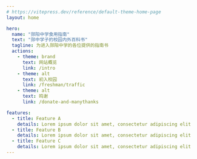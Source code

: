 ```yaml
---
# https://vitepress.dev/reference/default-theme-home-page
layout: home

hero:
  name: "郧阳中学食用指南"
  text: "郧中学子的校园内外百科书"
  tagline: 为进入郧阳中学的各位提供的指南书
  actions:
    - theme: brand
      text: 网站概览
      link: /intro
    - theme: alt
      text: 初入校园
      link: /freshman/traffic
    - theme: alt
      text: 鸣谢
      link: /donate-and-manythanks

features:
  - title: Feature A
    details: Lorem ipsum dolor sit amet, consectetur adipiscing elit
  - title: Feature B
    details: Lorem ipsum dolor sit amet, consectetur adipiscing elit
  - title: Feature C
    details: Lorem ipsum dolor sit amet, consectetur adipiscing elit
---
```


